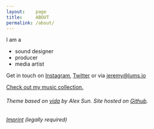 ```yaml
---
layout:    page
title:     ABOUT
permalink: /about/
---
```


I am a

- sound designer 
- producer
- media artist


Get in touch on [Instagram](https://instagram.com/lumsdnb), [Twitter](https://twitter.com/lumsdnb) or via jeremy@lums.io

[Check out my music collection.](https://bandcamp.com/lumsdnb)


###### Theme based on [vida](https://github.com/syaning/vida) by Alex Sun. Site hosted on [Github](https://pages.github.com/).

###### [Imprint](/imprint) (legally required)